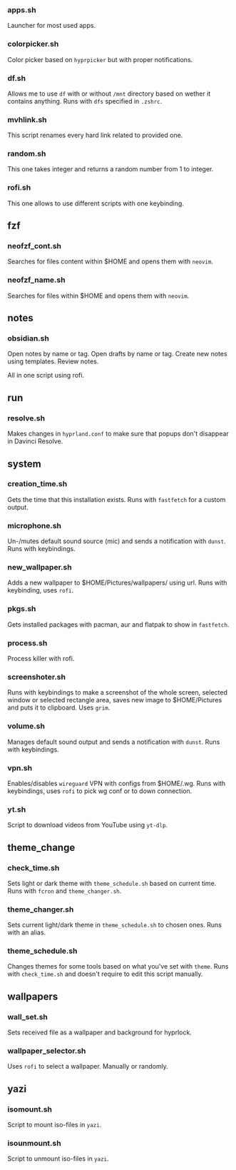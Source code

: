 ### apps.sh
Launcher for most used apps.

### colorpicker.sh
Color picker based on `hyprpicker` but with proper notifications.

### df.sh
Allows me to use `df` with or without `/mnt` directory based on wether it contains anything. Runs with `dfs` specified in `.zshrc`.

### mvhlink.sh
This script renames every hard link related to provided one.

### random.sh
This one takes integer and returns a random number from 1 to integer.

### rofi.sh
This one allows to use different scripts with one keybinding.


## fzf
### neofzf_cont.sh
Searches for files content within $HOME and opens them with `neovim`.

### neofzf_name.sh
Searches for files within $HOME and opens them with `neovim`.


## notes
### obsidian.sh
Open notes by name or tag.
Open drafts by name or tag.
Create new notes using templates.
Review notes.

All in one script using rofi.


## run
### resolve.sh
Makes changes in `hyprland.conf` to make sure that popups don't disappear in Davinci Resolve.


## system
### creation_time.sh
Gets the time that this installation exists. Runs with `fastfetch` for a custom output.

### microphone.sh
Un-/mutes default sound source (mic) and sends a notification with `dunst`. Runs with keybindings.

### new_wallpaper.sh
Adds a new wallpaper to $HOME/Pictures/wallpapers/ using url. Runs with keybinding, uses `rofi`.

### pkgs.sh
Gets installed packages with pacman, aur and flatpak to show in `fastfetch`.

### process.sh
Process killer with rofi.

### screenshoter.sh
Runs with keybindings to make a screenshot of the whole screen, selected window or selected rectangle area, saves new image to $HOME/Pictures and puts it to clipboard. Uses `grim`.

### volume.sh
Manages default sound output and sends a notification with `dunst`. Runs with keybindings.

### vpn.sh
Enables/disables `wireguard` VPN with configs from $HOME/.wg. Runs with keybindings, uses `rofi` to pick wg conf or to down connection.

### yt.sh
Script to download videos from YouTube using `yt-dlp`.


## theme_change
### check_time.sh
Sets light or dark theme with `theme_schedule.sh` based on current time. Runs with `fcron` and `theme_changer.sh`.

### theme_changer.sh
Sets current light/dark theme in `theme_schedule.sh` to chosen ones. Runs with an alias.

### theme_schedule.sh
Changes themes for some tools based on what you've set with `theme`. Runs with `check_time.sh` and doesn't require to edit this script manually.


## wallpapers
### wall_set.sh
Sets received file as a wallpaper and background for hyprlock.

### wallpaper_selector.sh
Uses `rofi` to select a wallpaper. Manually or randomly.


## yazi
### isomount.sh
Script to mount iso-files in `yazi`.

### isounmount.sh
Script to unmount iso-files in `yazi`.

